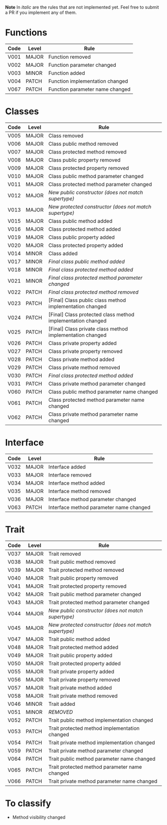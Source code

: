 **Note** In *italic* are the rules that are not implemented yet. Feel free to submit a PR if you implement any of them.

# Functions

Code | Level | Rule
-----|-------|-------
V001 | MAJOR | Function removed
V002 | MAJOR | Function parameter changed
V003 | MINOR | Function added
V004 | PATCH | Function implementation changed
V067 | PATCH | Function parameter name changed 

# Classes

Code | Level | Rule
-----|-------|-------
V005 | MAJOR | Class removed
V006 | MAJOR | Class public method removed
V007 | MAJOR | Class protected method removed
V008 | MAJOR | Class public property removed
V009 | MAJOR | Class protected property removed
V010 | MAJOR | Class public method parameter changed
V011 | MAJOR | Class protected method parameter changed
V012 | MAJOR | *New public constructor (does not match supertype)*
V013 | MAJOR | *New protected constructor (does not match supertype)*
V015 | MAJOR | Class public method added
V016 | MAJOR | Class protected method added
V019 | MAJOR | Class public property added
V020 | MAJOR | Class protected property added
V014 | MINOR | Class added
V017 | MINOR | *Final class public method added*
V018 | MINOR | *Final class protected method added*
V021 | MINOR | *Final class protected method parameter changed*
V022 | PATCH | *Final class protected method removed*
V023 | PATCH | [Final] Class public class method implementation changed
V024 | PATCH | [Final] Class protected class method implementation changed
V025 | PATCH | [Final] Class private class method implementation changed
V026 | PATCH | Class private property added
V027 | PATCH | Class private property removed
V028 | PATCH | Class private method added
V029 | PATCH | Class private method removed
V030 | PATCH | *Final class protected method added*
V031 | PATCH | Class private method parameter changed
V060 | PATCH | Class public method parameter name changed
V061 | PATCH | Class protected method parameter name changed 
V062 | PATCH | Class private method parameter name changed 

# Interface

Code | Level | Rule
-----|-------|-------
V032 | MAJOR | Interface added
V033 | MAJOR | Interface removed
V034 | MAJOR | Interface method added
V035 | MAJOR | Interface method removed
V036 | MAJOR | Interface method parameter changed
V063 | PATCH | Interface method parameter name changed

# Trait

Code | Level | Rule
-----|-------|-------
V037 | MAJOR | Trait removed
V038 | MAJOR | Trait public method removed
V039 | MAJOR | Trait protected method removed
V040 | MAJOR | Trait public property removed
V041 | MAJOR | Trait protected property removed
V042 | MAJOR | Trait public method parameter changed
V043 | MAJOR | Trait protected method parameter changed
V044 | MAJOR | *New public constructor (does not match supertype)*
V045 | MAJOR | *New protected constructor (does not match supertype)*
V047 | MAJOR | Trait public method added
V048 | MAJOR | Trait protected method added
V049 | MAJOR | Trait public property added
V050 | MAJOR | Trait protected property added
V055 | MAJOR | Trait private property added
V056 | MAJOR | Trait private property removed
V057 | MAJOR | Trait private method added
V058 | MAJOR | Trait private method removed
V046 | MINOR | Trait added
V051 | MINOR | *REMOVED*
V052 | PATCH | Trait public method implementation changed
V053 | PATCH | Trait protected method implementation changed
V054 | PATCH | Trait private method implementation changed
V059 | PATCH | Trait private method parameter changed
V064 | PATCH | Trait public method parameter name changed
V065 | PATCH | Trait protected method parameter name changed 
V066 | PATCH | Trait private method parameter name changed 

# To classify

* Method visibility changed
